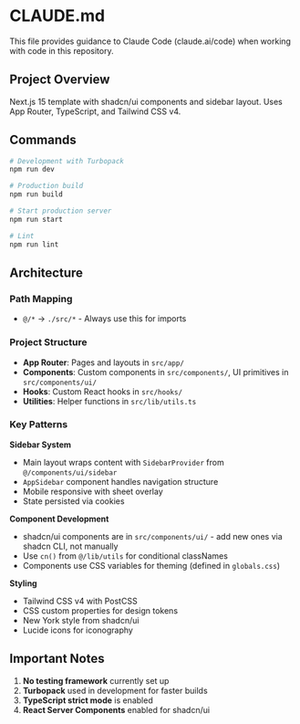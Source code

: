 # CLAUDE.md

This file provides guidance to Claude Code (claude.ai/code) when working with code in this repository.

## Project Overview

Next.js 15 template with shadcn/ui components and sidebar layout. Uses App Router, TypeScript, and Tailwind CSS v4.

## Commands

```bash
# Development with Turbopack
npm run dev

# Production build
npm run build

# Start production server  
npm run start

# Lint
npm run lint
```

## Architecture

### Path Mapping
- `@/*` → `./src/*` - Always use this for imports

### Project Structure
- **App Router**: Pages and layouts in `src/app/`
- **Components**: Custom components in `src/components/`, UI primitives in `src/components/ui/`
- **Hooks**: Custom React hooks in `src/hooks/`
- **Utilities**: Helper functions in `src/lib/utils.ts`

### Key Patterns

**Sidebar System**
- Main layout wraps content with `SidebarProvider` from `@/components/ui/sidebar`
- `AppSidebar` component handles navigation structure
- Mobile responsive with sheet overlay
- State persisted via cookies

**Component Development**
- shadcn/ui components are in `src/components/ui/` - add new ones via shadcn CLI, not manually
- Use `cn()` from `@/lib/utils` for conditional classNames
- Components use CSS variables for theming (defined in `globals.css`)

**Styling**
- Tailwind CSS v4 with PostCSS
- CSS custom properties for design tokens
- New York style from shadcn/ui
- Lucide icons for iconography

## Important Notes

1. **No testing framework** currently set up
2. **Turbopack** used in development for faster builds
3. **TypeScript strict mode** is enabled
4. **React Server Components** enabled for shadcn/ui